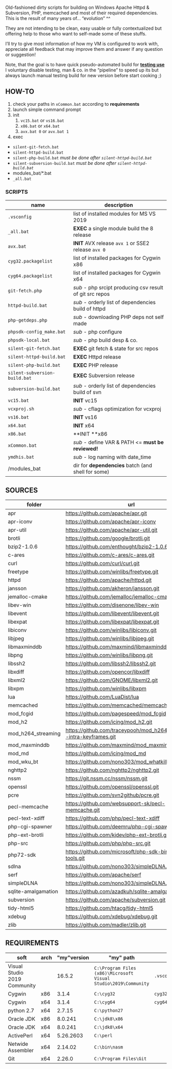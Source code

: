 Old-fashioned dirty scripts for building on Windows Apache Httpd & Subversion, PHP, memcached and most of their required dependencies. This is the result of many years of... “evolution” ^^

They are not intending to be clean, easy usable or fully contextualized but offering help to those who want to self-made some of these stuffs.

I’ll try to give most information of how my VM is configured to work with, appreciate all feedback that may improve them and answer if any question or suggestion!

Note, that the goal is to have quick pseudo-automated build for **<u>testing use</u>**
I voluntary disable testing, man & co. in the “pipeline” to speed up its but always launch manual testing build for new version before start cooking ;)

## HOW-TO

1. check your paths in `xCommon.bat` according to **requirements**
2. launch simple command prompt
3. init
   1. `vc15.bat` or `vs16.bat`
   2. `x86.bat` or `x64.bat`
   3. `avx.bat 0` or `avx.bat 1`
4. exec

- `silent-git-fetch.bat`  
- `silent-httpd-build.bat` 
- `silent-php-build.bat`  *must be done after `silent-httpd-build.bat`* 
- `silent-subversion-build.bat` *must be done after `silent-httpd-build.bat`* 
- modules_bat/*.bat
- `_all.bat`

### SCRIPTS

| name                          | description                                              |
| ----------------------------- | -------------------------------------------------------- |
| `.vsconfig`                   | list of  installed modules for MS VS 2019                |
| `_all.bat`                    | **EXEC** a single module build the 8 release             |
| `avx.bat`                     | **INIT** AVX release `avx 1` or SSE2 release `avx 0`     |
| `cyg32.packagelist`           | list of  installed packages for Cygwin x86               |
| `cyg64.packagelist`           | list of  installed packages for Cygwin x64               |
| `git-fetch.php`               | *sub* - php srcipt producing csv result of git src repos |
| `httpd-build.bat`             | *sub* - orderly list of dependencies build of httpd      |
| `php-getdeps.php`             | *sub* - downloading PHP deps not self made               |
| `phpsdk-config_make.bat`      | *sub* - php configure                                    |
| `phpsdk-local.bat`            | *sub* - php build desp & co.                             |
| `silent-git-fetch.bat`        | **EXEC** git fetch & state for src repos                 |
| `silent-httpd-build.bat`      | **EXEC** Httpd release                                   |
| `silent-php-build.bat`        | **EXEC** PHP release                                     |
| `silent-subversion-build.bat` | **EXEC** Subversion release                              |
| `subversion-build.bat`        | *sub* - orderly list of dependencies build of svn        |
| `vc15.bat`                    | **INIT** vc15                                            |
| `vcxproj.sh`                  | *sub* - cflags optimization for vcxproj                  |
| `vs16.bat`                    | **INIT** vs16                                            |
| `x64.bat`                     | **INIT** x64                                             |
| `x86.bat`                     | **INIT **x86                                             |
| `xCommon.bat`                 | *sub* - define VAR & PATH <= **must be reviewed!**       |
| `ymdhis.bat`                  | *sub* - log naming with date_time                        |
| /modules_bat                  | dir for **dependencies** batch (and shell for some)      |

## SOURCES

| folder              | url                                                          |
| ------------------- | ------------------------------------------------------------ |
| apr                 | https://github.com/apache/apr.git                            |
| apr-iconv           | https://github.com/apache/apr-iconv                          |
| apr-util            | https://github.com/apache/apr-util.git                       |
| brotli              | https://github.com/google/brotli.git                         |
| bzip2-1.0.6         | https://github.com/enthought/bzip2-1.0.6.git                 |
| c-ares              | https://github.com/c-ares/c-ares.git                         |
| curl                | https://github.com/curl/curl.git                             |
| freetype            | https://github.com/winlibs/freetype.git                      |
| httpd               | https://github.com/apache/httpd.git                          |
| jansson             | https://github.com/akheron/jansson.git                       |
| jemalloc-cmake      | https://github.com/jemalloc/jemalloc-cmake.git               |
| libev-win           | https://github.com/disenone/libev-win                        |
| libevent            | https://github.com/libevent/libevent.git                     |
| libexpat            | https://github.com/libexpat/libexpat.git                     |
| libiconv            | https://github.com/winlibs/libiconv.git                      |
| libjpeg             | https://github.com/winlibs/libjpeg.git                       |
| libmaxminddb        | https://github.com/maxmind/libmaxminddb.git                  |
| libpng              | https://github.com/winlibs/libpng.git                        |
| libssh2             | https://github.com/libssh2/libssh2.git                       |
| libxdiff            | https://github.com/opencor/libxdiff                          |
| libxml2             | https://github.com/GNOME/libxml2.git                         |
| libxpm              | https://github.com/winlibs/libxpm                            |
| lua                 | https://github.com/LuaDist/lua                               |
| memcached           | https://github.com/memcached/memcached                       |
| mod_fcgid           | https://github.com/pagespeed/mod_fcgid                       |
| mod_h2              | https://github.com/icing/mod_h2.git                          |
| mod_h264_streaming  | https://github.com/traceypooh/mod_h264_streaming--intra-keyframes.git |
| mod_maxminddb       | https://github.com/maxmind/mod_maxminddb.git                 |
| mod_md              | https://github.com/icing/mod_md                              |
| mod_wku_bt          | https://github.com/nono303/mod_whatkilledus                  |
| nghttp2             | https://github.com/nghttp2/nghttp2.git                       |
| nssm                | https://git.nssm.cc/nssm/nssm.git                            |
| openssl             | https://github.com/openssl/openssl.git                       |
| pcre                | https://github.com/svn2github/pcre.git                       |
| pecl-memcache       | https://github.com/websupport-sk/pecl-memcache.git           |
| pecl-text-xdiff     | https://github.com/php/pecl-text-xdiff                       |
| php-cgi-spawner     | https://github.com/deemru/php-cgi-spawner.git                |
| php-ext-brotli      | https://github.com/kjdev/php-ext-brotli.git                  |
| php-src             | https://github.com/php/php-src.git                           |
| php72-sdk           | https://github.com/microsoft/php-sdk-binary-tools.git        |
| sdlna               | https://github.com/nono303/simpleDLNA.git                    |
| serf                | https://github.com/apache/serf                               |
| simpleDLNA          | https://github.com/nono303/simpleDLNA.git                    |
| sqlite-amalgamation | https://github.com/azadkuh/sqlite-amalgamation               |
| subversion          | https://github.com/apache/subversion.git                     |
| tidy-html5          | https://github.com/htacg/tidy-html5                          |
| xdebug              | https://github.com/xdebug/xdebug.git                         |
| zlib                | https://github.com/madler/zlib.git                           |

## REQUIREMENTS

| soft                         | arch | "my"version | "my" path                                                    | config              |
| ---------------------------- | ---- | ----------- | ------------------------------------------------------------ | ------------------- |
| Visual Studio 2019 Community |      | 16.5.2      | `C:\Program Files (x86)\Microsoft Visual Studio\2019\Community` | `.vsconfig`         |
| Cygwin                       | x86  | 3.1.4       | `C:\cyg32`                                                   | `cyg32.packagelist` |
| Cygwin                       | x64  | 3.1.4       | `C:\cyg64`                                                   | `cyg64.packagelist` |
| python 2.7                   | x64  | 2.7.15      | `C:\python27`                                                |                     |
| Oracle JDK                   | x86  | 8.0.241     | `C:\jdk8\x86`                                                |                     |
| Oracle JDK                   | x64  | 8.0.241     | `C:\jdk8\x64`                                                |                     |
| ActivePerl                   | x64  | 5.26.2603   | `C:\perl`                                                    |                     |
| Netwide Assembler            | x64  | 2.14.02     | `C:\bin\nasm`                                                |                     |
| Git                          | x64  | 2.26.0      | `C:\Program Files\Git`                                       |                     |